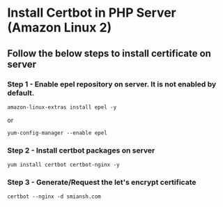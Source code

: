 # Install Certbot in PHP Server (Amazon Linux 2)
## Follow the below steps to install certificate on server
### Step 1 - Enable epel repository on server. It is not enabled by default.
```
amazon-linux-extras install epel -y
```
or
```
yum-config-manager --enable epel
```
### Step 2 - Install certbot packages on server
```
yum install certbot certbot-nginx -y
```
### Step 3 - Generate/Request the let's encrypt certificate
```
certbot --nginx -d smiansh.com
```
